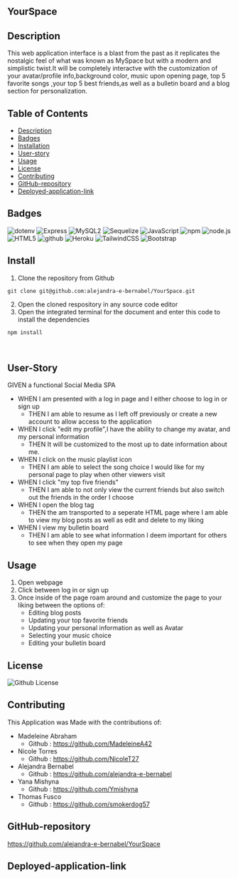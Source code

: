 ## YourSpace


## Description
This web application interface is a blast from the past as it replicates the nostalgic feel of what was known as MySpace but with a modern and simplistic twist.It will be completely interactve with the customization of your avatar/profile info,background color, music upon opening page, top 5 favorite songs ,your top 5 best friends,as well as a bulletin board and a blog section for personalization. 

## Table of Contents
- [Description](#description)
- [Badges](#badges)
- [Installation](#install)
- [User-story](#user-story)
- [Usage](#usage)
- [License](#license)
- [Contributing](#contributing)
- [GitHub-repository](#github-repository)
- [Deployed-application-link](#deployed-application-link)

## Badges
![dotenv](https://img.shields.io/badge/dotenv-blue.svg)
![Express](https://img.shields.io/badge/Express-red.svg)
![MySQL2](https://img.shields.io/badge/MySQL2-blue.svg)
![Sequelize](https://img.shields.io/badge/Sequelize-blue.svg)
![JavaScript](https://img.shields.io/badge/JavaScript-yellow.svg)
![npm](https://img.shields.io/badge/npm-6.14.4-blue.svg)
![node.js](https://img.shields.io/badge/node.js-12.0-green.svg)
![HTML5](https://img.shields.io/badge/html5-%23E34F26.svg?style=for-the-badge&logo=html5&logoColor=white)
![github](https://img.shields.io/badge/github-Profile-lightgrey.svg)
![Heroku](https://img.shields.io/badge/Heroku-App-blueviolet?logo=heroku)
![TailwindCSS](https://img.shields.io/badge/tailwindcss-%2338B2AC.svg?style=for-the-badge&logo=tailwind-css&logoColor=white)
![Bootstrap](https://img.shields.io/badge/bootstrap-%238511FA.svg?style=for-the-badge&logo=bootstrap&logoColor=white)


## Install
1. Clone the repository from Github
```
git clone git@github.com:alejandra-e-bernabel/YourSpace.git
```
2. Open the cloned respository in any source code editor
3. Open the integrated terminal for the document and enter this code to install the dependencies
```
npm install 
```
    
## User-Story
GIVEN a functional Social Media SPA 
- WHEN I am presented with a log in page and I either choose to log in or sign up
  -  THEN I am able to resume as I left off previously or create a new account to allow access to the application
- WHEN I click "edit my profile",I have the ability to change my avatar, and my personal information
  -  THEN It will be customized to the most up to date information about me.
- WHEN I click on the music playlist icon
  -  THEN I am able to select the song choice I would like for my personal page to play when other viewers visit 
- WHEN I click "my top five friends"
  -  THEN I am able to not only view the current friends but also switch out the friends in the order I choose
- WHEN I open the blog tag
  -  THEN the am transported to a seperate HTML page where I am able to view my blog posts as well as edit and delete to my liking
- WHEN I view my bulletin board
  -  THEN I am able to see what information I deem important for others to see when they open my page

## Usage
1. Open webpage
2. Click between log in or sign up 
3. Once inside of the page roam around and customize the page to your liking between the options of:
   - Editing blog posts
   - Updating your top favorite friends
   - Updating your personal information as well as Avatar
   - Selecting your music choice 
   - Editing your bulletin board  


## License
![Github License](https://img.shields.io/badge/License-MIT-blue.svg)

## Contributing
This Application was Made with the contributions of:
- Madeleine Abraham
  -  Github : https://github.com/MadeleineA42
- Nicole Torres 
    -  Github : https://github.com/NicoleT27
- Alejandra Bernabel 
    - Github : https://github.com/alejandra-e-bernabel
- Yana Mishyna 
    - Github : https://github.com/Ymishyna
- Thomas Fusco 
    - Github : https://github.com/smokerdog57

## GitHub-repository
https://github.com/alejandra-e-bernabel/YourSpace

## Deployed-application-link









  















